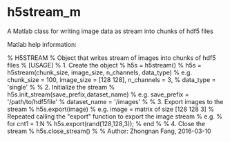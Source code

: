 # h5stream_m
A Matlab class for writing image data as stream into chunks of hdf5 files

Matlab help information:

% H5STREAM
% Object that writes stream of images into chunks of hdf5 files
% [USAGE]
% 1. Create the object
% h5s = h5stream()
% h5s = h5stream(chunk_size, image_size, n_channels, data_type)
% e.g. chunk_size = 100, image_size = [128 128], n_channels = 3,
%      data_type = 'single'
%
% 2. Initialize the stream
% h5s.init_stream(save_prefix,dataset_name)
% e.g. save_prefix = '/path/to/hdf5file'
% dataset_name = '/images'
%
% 3. Export images to the stream
% h5s.export(image)
% e.g. image = matrix of size [128 128 3]
% Repeated calling the "export" function to export the image stream
% e.g.
% for cnt1 = 1:N
%     h5s.export(rand(128,128,3));
% end
%
% 4. Close the stream
% h5s.close_stream()
%
% Author: Zhongnan Fang, 2016-03-10

